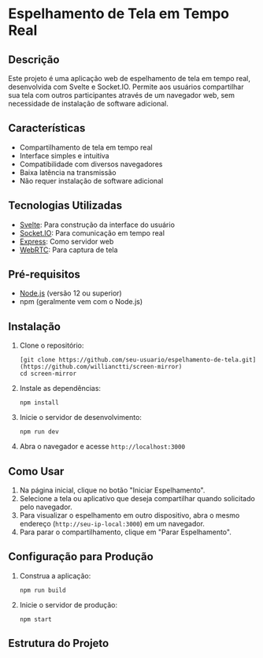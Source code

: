 # Espelhamento de Tela em Tempo Real

## Descrição

Este projeto é uma aplicação web de espelhamento de tela em tempo real, desenvolvida com Svelte e Socket.IO. Permite aos usuários compartilhar sua tela com outros participantes através de um navegador web, sem necessidade de instalação de software adicional.

## Características

- Compartilhamento de tela em tempo real
- Interface simples e intuitiva
- Compatibilidade com diversos navegadores
- Baixa latência na transmissão
- Não requer instalação de software adicional

## Tecnologias Utilizadas

- [Svelte](https://svelte.dev/): Para construção da interface do usuário
- [Socket.IO](https://socket.io/): Para comunicação em tempo real
- [Express](https://expressjs.com/): Como servidor web
- [WebRTC](https://webrtc.org/): Para captura de tela

## Pré-requisitos

- [Node.js](https://nodejs.org/) (versão 12 ou superior)
- npm (geralmente vem com o Node.js)

## Instalação

1. Clone o repositório:
   ```
   [git clone https://github.com/seu-usuario/espelhamento-de-tela.git](https://github.com/willianctti/screen-mirror)
   cd screen-mirror
   ```

2. Instale as dependências:
   ```
   npm install
   ```

3. Inicie o servidor de desenvolvimento:
   ```
   npm run dev
   ```

4. Abra o navegador e acesse `http://localhost:3000`

## Como Usar

1. Na página inicial, clique no botão "Iniciar Espelhamento".
2. Selecione a tela ou aplicativo que deseja compartilhar quando solicitado pelo navegador.
3. Para visualizar o espelhamento em outro dispositivo, abra o mesmo endereço (`http://seu-ip-local:3000`) em um navegador.
4. Para parar o compartilhamento, clique em "Parar Espelhamento".

## Configuração para Produção

1. Construa a aplicação:
   ```
   npm run build
   ```

2. Inicie o servidor de produção:
   ```
   npm start
   ```

## Estrutura do Projeto
